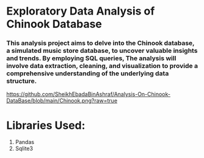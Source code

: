 #  Exploratory Data Analysis of Chinook Database
### This analysis project aims to delve into the Chinook database, a simulated music store database, to uncover valuable insights and trends. By employing SQL queries, The analysis will involve data extraction, cleaning, and visualization to provide a comprehensive understanding of the underlying data structure.

https://github.com/SheikhEbadaBinAshraf/Analysis-On-Chinook-DataBase/blob/main/Chinook.png?raw=true

# Libraries Used:
1. Pandas
2. Sqlite3
